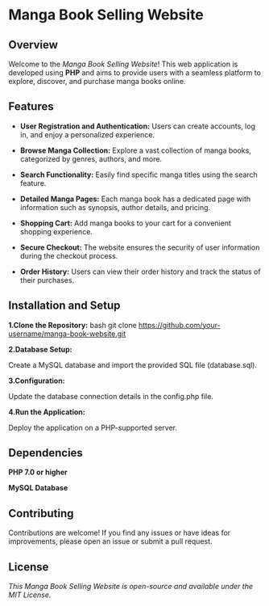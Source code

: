 # Manga Book Selling Website

## Overview

Welcome to the *Manga Book Selling Website*! This web application is developed using **PHP** and aims to provide users with a seamless platform to explore, discover, and purchase manga books online.

## Features

- **User Registration and Authentication:** Users can create accounts, log in, and enjoy a personalized experience.

- **Browse Manga Collection:** Explore a vast collection of manga books, categorized by genres, authors, and more.

- **Search Functionality:** Easily find specific manga titles using the search feature.

- **Detailed Manga Pages:** Each manga book has a dedicated page with information such as synopsis, author details, and pricing.

- **Shopping Cart:** Add manga books to your cart for a convenient shopping experience.

- **Secure Checkout:** The website ensures the security of user information during the checkout process.

- **Order History:** Users can view their order history and track the status of their purchases.

## Installation and Setup


**1.Clone the Repository:**
   bash
   git clone https://github.com/your-username/manga-book-website.git

**2.Database Setup:**

Create a MySQL database and import the provided SQL file (database.sql).

**3.Configuration:**

Update the database connection details in the config.php file.

**4.Run the Application:**

Deploy the application on a PHP-supported server.


## Dependencies

**PHP 7.0 or higher**

**MySQL Database**

## Contributing

Contributions are welcome! If you find any issues or have ideas for improvements, please open an issue or submit a pull request.

## License

_This Manga Book Selling Website is open-source and available under the MIT License._
